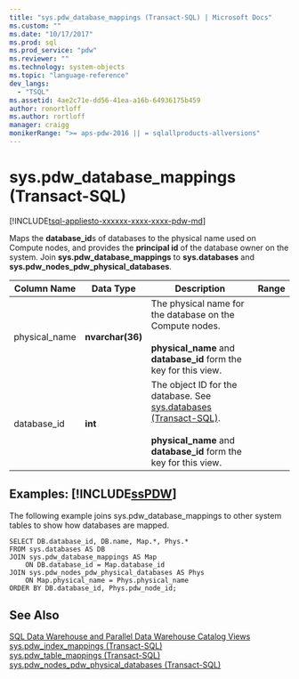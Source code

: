 ```yaml
---
title: "sys.pdw_database_mappings (Transact-SQL) | Microsoft Docs"
ms.custom: ""
ms.date: "10/17/2017"
ms.prod: sql
ms.prod_service: "pdw"
ms.reviewer: ""
ms.technology: system-objects
ms.topic: "language-reference"
dev_langs: 
  - "TSQL"
ms.assetid: 4ae2c71e-dd56-41ea-a16b-64936175b459
author: ronortloff
ms.author: rortloff
manager: craigg
monikerRange: ">= aps-pdw-2016 || = sqlallproducts-allversions"
---
```

# sys.pdw_database_mappings (Transact-SQL)
[!INCLUDE[tsql-appliesto-xxxxxx-xxxx-xxxx-pdw-md](../../includes/tsql-appliesto-xxxxxx-xxxx-xxxx-pdw-md.md)]

  Maps the **database_id**s of databases to the physical name used on Compute nodes, and provides the **principal id** of the database owner on the system. Join **sys.pdw_database_mappings** to **sys.databases** and **sys.pdw_nodes_pdw_physical_databases**.  
  
|Column Name|Data Type|Description|Range|  
|-----------------|---------------|-----------------|-----------|  
|physical_name|**nvarchar(36)**|The physical name for the database on the Compute nodes.<br /><br /> **physical_name** and **database_id** form the key for this view.||  
|database_id|**int**|The object ID for the database. See [sys.databases &#40;Transact-SQL&#41;](../../relational-databases/system-catalog-views/sys-databases-transact-sql.md).<br /><br /> **physical_name** and **database_id** form the key for this view.||  
  
## Examples: [!INCLUDE[ssPDW](../../includes/sspdw-md.md)]  
 The following example joins sys.pdw_database_mappings to other system tables to show how databases are mapped.  
  
```  
SELECT DB.database_id, DB.name, Map.*, Phys.*   
FROM sys.databases AS DB  
JOIN sys.pdw_database_mappings AS Map  
    ON DB.database_id = Map.database_id  
JOIN sys.pdw_nodes_pdw_physical_databases AS Phys  
    ON Map.physical_name = Phys.physical_name  
ORDER BY DB.database_id, Phys.pdw_node_id;  
```  
  
## See Also  
 [SQL Data Warehouse and Parallel Data Warehouse Catalog Views](../../relational-databases/system-catalog-views/sql-data-warehouse-and-parallel-data-warehouse-catalog-views.md)   
 [sys.pdw_index_mappings &#40;Transact-SQL&#41;](../../relational-databases/system-catalog-views/sys-pdw-index-mappings-transact-sql.md)   
 [sys.pdw_table_mappings &#40;Transact-SQL&#41;](../../relational-databases/system-catalog-views/sys-pdw-table-mappings-transact-sql.md)   
 [sys.pdw_nodes_pdw_physical_databases &#40;Transact-SQL&#41;](../../relational-databases/system-catalog-views/sys-pdw-nodes-pdw-physical-databases-transact-sql.md)  
  
  

